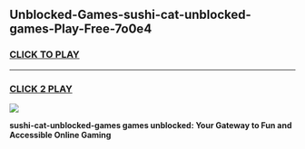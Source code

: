 
## Unblocked-Games-sushi-cat-unblocked-games-Play-Free-7o0e4
<h3>
<a href="https://premium76.site?title=sushi-cat-unblocked-games&ref=18A1">CLICK TO PLAY</a></h3>
<hr>

<h3>
<a href="https://premium76.site?title=sushi-cat-unblocked-games&ref=18A1">CLICK 2 PLAY</a>
  
</h3>

<a href="https://premium76.site?title=sushi-cat-unblocked-games&ref=18A1"><img src="https://clearcache.store/games.png"></a>


**sushi-cat-unblocked-games games unblocked: Your Gateway to Fun and Accessible Online Gaming**

